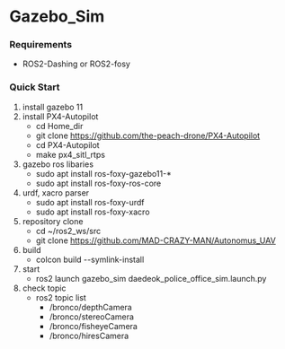# Gazebo_Sim

### Requirements

- ROS2-Dashing or ROS2-fosy 



### Quick Start

1. install gazebo 11
2. install PX4-Autopilot
   - cd Home_dir
   - git clone https://github.com/the-peach-drone/PX4-Autopilot
   - cd PX4-Autopilot
   - make px4_sitl_rtps
3. gazebo ros libaries
   - sudo apt install ros-foxy-gazebo11-*
   - sudo apt install ros-foxy-ros-core
4. urdf, xacro parser
   - sudo apt install ros-foxy-urdf
   - sudo apt install ros-foxy-xacro
5. repository clone
   - cd ~/ros2_ws/src
   - git clone https://github.com/MAD-CRAZY-MAN/Autonomus_UAV
6. build
   - colcon build --symlink-install
7. start 
   - ros2 launch gazebo_sim daedeok_police_office_sim.launch.py
8. check topic
   - ros2 topic list
     - /bronco/depthCamera
     - /bronco/stereoCamera
     - /bronco/fisheyeCamera
     - /bronco/hiresCamera
